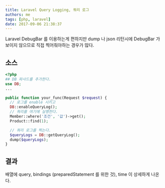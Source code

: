 ```yaml
---
title: Laravel Query Logging, 쿼리 로그
authors: me
tags: [php, laravel]
date: 2017-09-06 21:38:37
---
```


Laravel DebugBar 를 이용하는게 편하지만 dump 나 json 리턴시에 DebugBar 가 보이지 않으므로 직접 찍어줘야하는 경우가 많다.

## 소스

```php
<?php
## DB 파사드를 추가한다.
use DB;
...

public function your_func(Request $request) {
  // 로그를 enable 시키고
  DB::enableQueryLog();
  // 쿼리를 여기에 실행한다.
  Member::where('조건', '값')->get();
  Product::find(1);

  // 쿼리 로그를 찍는다.
  $queryLogs = DB::getQueryLog();
  dump($queryLogs);
}
```

## 결과

배열에 query, bindings (preparedStatement 를 위한 것), time 이 상세하게 나온다.
